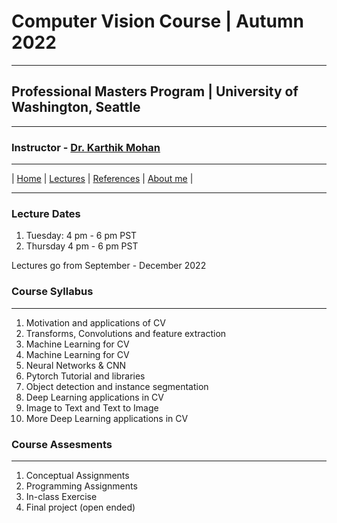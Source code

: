 
# Computer Vision Course | Autumn 2022 

***
 
## Professional Masters Program | University of Washington, Seattle 

***


### Instructor - [Dr. Karthik Mohan](https://www.ece.uw.edu/people/karthik-mohan/)

***


| [Home](index.md)  | [Lectures](lectures.md)    | [References](references.md) | [About me](karthik.md) |


***

### Lecture Dates
1. Tuesday: 4 pm - 6 pm PST
1. Thursday 4 pm - 6 pm PST

Lectures go from September - December 2022

### Course Syllabus

***
 
1. Motivation and applications of CV 
1. Transforms, Convolutions and feature extraction 
1. Machine Learning for CV 
1. Machine Learning for CV 
1. Neural Networks \& CNN 
1. Pytorch Tutorial and libraries 
1. Object detection and instance segmentation 
1. Deep Learning applications in CV 
1. Image to Text and Text to Image 
1. More Deep Learning applications in CV 


### Course Assesments

***

1. Conceptual Assignments
1. Programming Assignments
1. In-class Exercise
1. Final project (open ended)


